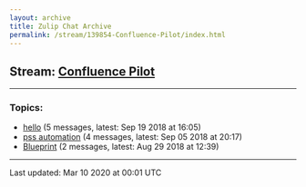 ```yaml
---
layout: archive
title: Zulip Chat Archive
permalink: /stream/139854-Confluence-Pilot/index.html
---
```


## Stream: [Confluence Pilot](https://hl7webmaster.github.io/zulip-hl7-org/stream/139854-Confluence-Pilot/index.html)
---

### Topics:

* [hello](topic/hello.html) (5 messages, latest: Sep 19 2018 at 16:05)
* [pss automation](topic/pss.20automation.html) (4 messages, latest: Sep 05 2018 at 20:17)
* [Blueprint](topic/Blueprint.html) (2 messages, latest: Aug 29 2018 at 12:39)

<hr><p>Last updated: Mar 10 2020 at 00:01 UTC</p>